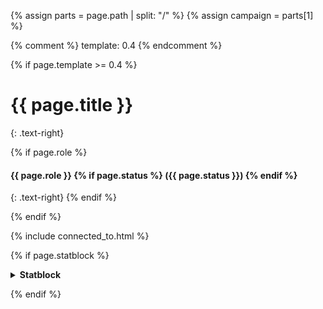 {% assign parts = page.path | split: "/" %}
{% assign campaign = parts[1] %}

<script>
{% if campaign == "Book_01" %}
jtd.setTheme("unsettled")
{% elsif campaign == "FailedExports"%}
jtd.setTheme("charged")
{% endif %}
</script>

{% comment %} template: 0.4 {% endcomment %}

{% if page.template >= 0.4 %}

# {{ page.title }}
{: .text-right}

{% if page.role %}
#### **{{ page.role }}** {% if page.status %} ({{ page.status }}) {% endif %}
{: .text-right}
{% endif %}

{% endif %}

{% include connected_to.html %}

{% if page.statblock %} 

<details close markdown="block">
  <summary id="index">
    <b>Statblock</b><br> 
  </summary>
{: .text-delta}
{{ page.hp }} HP, {{ page.armour }} Armour, {{ page.str }} STR, {{ page.dex }} DEX, {{ page.wil }} WIL, {{ page.at }}
{: .fs-3 }
{% for sec in page.details %}
{{ sec }} <br> {% endfor %}
{: .fs-3 }
</details>

{% endif %}
